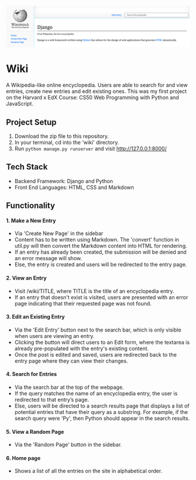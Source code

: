 ![Header](https://github.com/alicialawjy/wiki/blob/main/Screenshots/Entry.png)

# Wiki
A Wikipedia-like online encyclopedia. Users are able to search for and view entries, create new entries and edit existing ones. This was my first project on the Harvard x EdX Course: CS50 Web Programming with Python and JavaScript.

## Project Setup
1. Download the zip file to this repository.
2. In your terminal, cd into the 'wiki' directory.
3. Run ```python manage.py runserver``` and visit <a>http://127.0.0.1:8000/</a>

## Tech Stack
- Backend Framework: Django and Python
- Front End Languages: HTML, CSS and Markdown

## Functionality
#### 1. Make a New Entry
- Via 'Create New Page' in the sidebar
- Content has to be written using Markdown. The 'convert' function in util.py will then convert the Markdown content into HTML for rendering.
- If an entry has already been created, the submission will be denied and an error message will show.
- Else, the entry is created and users will be redirected to the entry page.

#### 2. View an Entry
- Visit /wiki/TITLE, where TITLE is the title of an encyclopedia entry.
- If an entry that doesn't exist is visited, users are presented with an error page indicating that their requested page was not found.

#### 3. Edit an Existing Entry
- Via the 'Edit Entry' button next to the search bar, which is only visible when users are viewing an entry.
- Clicking the button will direct users to an Edit form, where the textarea is already pre-populated with the entry's existing content.
- Once the post is edited and saved, users are redirected back to the entry page where they can view their changes.

#### 4. Search for Entries
- Via the search bar at the top of the webpage.
- If the query matches the name of an encyclopedia entry, the user is redirected to that entry’s page.
- Else, users will be directed to a search results page that displays a list of potential entries that have their query as a substring. For example, if the search query were 'Py', then Python should appear in the search results.

#### 5. View a Random Page
- Via the 'Random Page' button in the sidebar.

#### 6. Home page
- Shows a list of all the entries on the site in alphabetical order.
